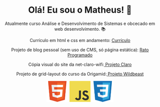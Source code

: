  

<div align="center">
  <h1> Olá! Eu sou o Matheus! 👋  </h1>
<p>Atualmente curso Análise e Desenvolvimento de Sistemas e obcecado em web desenvolvimento. 📚</p>
 <p> Currículo em html e css em andamento:  <a href="www.matheusxreis.github.io/curriculo"> Currículo </a> </p>
 <p> Projeto de blog pessoal (sem uso de CMS, só página estática): <a href="www.matheusxreis.github.io/ratoprogramado"> Rato Programado </a> </p>
 <p> Cópia visual do site da net-claro-wifi:<a href="www.matheusxreis.github.io/projeto-claro"> Projeto Claro </a>  </p>
 <p> Projeto de grid-layout do curso da Origamid:<a href="www.matheusxreis.github.io/projeto-wildbeast"> Projeto Wildbeast </a></p>
 
 
<div style="display:inline_block">
<img src="https://raw.githubusercontent.com/devicons/devicon/master/icons/html5/html5-original.svg"  width="70px" height="70px">
<img src="https://raw.githubusercontent.com/devicons/devicon/9f4f5cdb393299a81125eb5127929ea7bfe42889/icons/javascript/javascript-original.svg" width="70px" height="70px">
<img src="https://raw.githubusercontent.com/devicons/devicon/master/icons/css3/css3-original.svg" width=70px" height="70px">
</div>                                                                                                                       
                                                                                                                                                                                 
                                                                                                                            


                                                                                                                            
                                                                                                                             
                                                                                                                             

<!--
**matheusxreis/matheusxreis** is a ✨ _special_ ✨ repository because its `README.md` (this file) appears on your GitHub profile.

Here are some ideas to get you started:

- 🔭 I’m currently working on ...
- 🌱 I’m currently learning ...
- 👯 I’m looking to collaborate on ...
- 🤔 I’m looking for help with ...
- 💬 Ask me about ...
- 📫 How to reach me: ...
- 😄 Pronouns: ...
- ⚡ Fun fact: ...
-->

